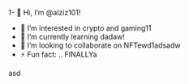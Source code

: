 1- 👋 Hi, I’m @alziz101!
- 👀 I’m interested in crypto and gaming11
- 🌱 I’m currently learning dadaw!
- 💞️ I’m looking to collaborate on NFTewd1adsadw
- ⚡ Fun fact: .. FINALLYa
<!---aaa
alziz101/alziz101 is a ✨ special ✨ repository be1cause its `README.md` (this file) appears on your GitHub profile.
You can click the Preview link to take a look at your changes.!
--->asd
